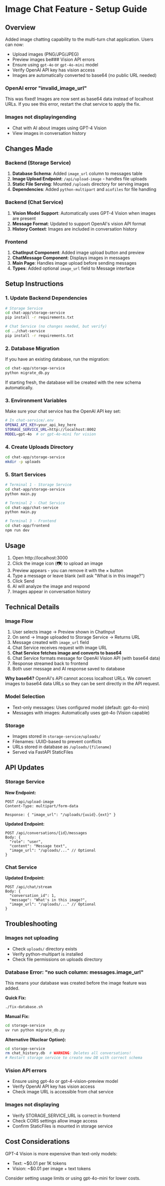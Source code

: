 # Image Chat Feature - Setup Guide

## Overview
Added image chatting capability to the multi-turn chat application. Users can now:
- Upload images (PNG/JPG/JPEG)
- Preview images be### Vision API errors
- Ensure using `gpt-4o` or `gpt-4o-mini` model
- Verify OpenAI API key has vision access
- Images are automatically converted to base64 (no public URL needed)

### OpenAI error "invalid_image_url"
This was fixed! Images are now sent as base64 data instead of localhost URLs.
If you see this error, restart the chat service to apply the fix.

### Images not displayingending
- Chat with AI about images using GPT-4 Vision
- View images in conversation history

## Changes Made

### Backend (Storage Service)
1. **Database Schema**: Added `image_url` column to messages table
2. **Image Upload Endpoint**: `/api/upload-image` - handles file uploads
3. **Static File Serving**: Mounted `/uploads` directory for serving images
4. **Dependencies**: Added `python-multipart` and `aiofiles` for file handling

### Backend (Chat Service)
1. **Vision Model Support**: Automatically uses GPT-4 Vision when images are present
2. **Message Format**: Updated to support OpenAI's vision API format
3. **History Context**: Images are included in conversation history

### Frontend
1. **ChatInput Component**: Added image upload button and preview
2. **ChatMessage Component**: Displays images in messages
3. **Main Page**: Handles image upload before sending messages
4. **Types**: Added optional `image_url` field to Message interface

## Setup Instructions

### 1. Update Backend Dependencies

```bash
# Storage Service
cd chat-app/storage-service
pip install -r requirements.txt

# Chat Service (no changes needed, but verify)
cd ../chat-service
pip install -r requirements.txt
```

### 2. Database Migration

If you have an existing database, run the migration:

```bash
cd chat-app/storage-service
python migrate_db.py
```

If starting fresh, the database will be created with the new schema automatically.

### 3. Environment Variables

Make sure your chat service has the OpenAI API key set:

```bash
# In chat-service/.env
OPENAI_API_KEY=your_api_key_here
STORAGE_SERVICE_URL=http://localhost:8002
MODEL=gpt-4o  # or gpt-4o-mini for vision
```

### 4. Create Uploads Directory

```bash
cd chat-app/storage-service
mkdir -p uploads
```

### 5. Start Services

```bash
# Terminal 1 - Storage Service
cd chat-app/storage-service
python main.py

# Terminal 2 - Chat Service
cd chat-app/chat-service
python main.py

# Terminal 3 - Frontend
cd chat-app/frontend
npm run dev
```

## Usage

1. Open http://localhost:3000
2. Click the image icon (📷) to upload an image
3. Preview appears - you can remove it with the × button
4. Type a message or leave blank (will ask "What is in this image?")
5. Click Send
6. AI will analyze the image and respond
7. Images appear in conversation history

## Technical Details

### Image Flow
1. User selects image → Preview shown in ChatInput
2. On send → Image uploaded to Storage Service → Returns URL
3. Message created with `image_url` field
4. Chat Service receives request with image URL
5. **Chat Service fetches image and converts to base64**
6. Chat Service formats message for OpenAI Vision API (with base64 data)
7. Response streamed back to frontend
8. Both user message and AI response saved to database

**Why base64?** OpenAI's API cannot access localhost URLs. We convert images to base64 data URLs so they can be sent directly in the API request.

### Model Selection
- Text-only messages: Uses configured model (default: gpt-4o-mini)
- Messages with images: Automatically uses gpt-4o (Vision capable)

### Storage
- Images stored in `storage-service/uploads/`
- Filenames: UUID-based to prevent conflicts
- URLs stored in database as `/uploads/{filename}`
- Served via FastAPI StaticFiles

## API Updates

### Storage Service

**New Endpoint:**
```
POST /api/upload-image
Content-Type: multipart/form-data

Response: { "image_url": "/uploads/{uuid}.{ext}" }
```

**Updated Endpoint:**
```
POST /api/conversations/{id}/messages
Body: {
  "role": "user",
  "content": "Message text",
  "image_url": "/uploads/..." // Optional
}
```

### Chat Service

**Updated Endpoint:**
```
POST /api/chat/stream
Body: {
  "conversation_id": 1,
  "message": "What's in this image?",
  "image_url": "/uploads/..." // Optional
}
```

## Troubleshooting

### Images not uploading
- Check `uploads/` directory exists
- Verify python-multipart is installed
- Check file permissions on uploads directory

### Database Error: "no such column: messages.image_url"

This means your database was created before the image feature was added.

**Quick Fix:**
```bash
./fix-database.sh
```

**Manual Fix:**
```bash
cd storage-service
uv run python migrate_db.py
```

**Alternative (Nuclear Option):**
```bash
cd storage-service
rm chat_history.db  # WARNING: Deletes all conversations!
# Restart storage service to create new DB with correct schema
```

### Vision API errors
- Ensure using gpt-4o or gpt-4-vision-preview model
- Verify OpenAI API key has vision access
- Check image URL is accessible from chat service

### Images not displaying
- Verify STORAGE_SERVICE_URL is correct in frontend
- Check CORS settings allow image access
- Confirm StaticFiles is mounted in storage service

## Cost Considerations

GPT-4 Vision is more expensive than text-only models:
- Text: ~$0.01 per 1K tokens
- Vision: ~$0.01 per image + text tokens

Consider setting usage limits or using gpt-4o-mini for lower costs.
